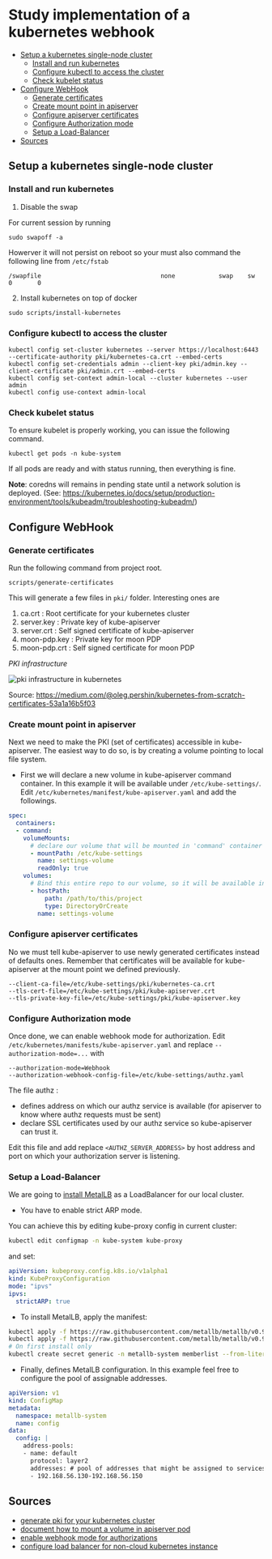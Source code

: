 # Study implementation of a kubernetes webhook

- [Setup a kubernetes single-node cluster](#setup-a-kubernetes-single-node-cluster)
  - [Install and run kubernetes](#install-and-run-kubernetes)
  - [Configure kubectl to access the cluster](#configure-kubectl-to-access-the-cluster)
  - [Check kubelet status](#check-kubelet-status)
- [Configure WebHook](#configure-webhook)
  - [Generate certificates](#generate-certificates)
  - [Create mount point in apiserver](#create-mount-point-in-apiserver)
  - [Configure apiserver certificates](#configure-apiserver-certificates)
  - [Configure Authorization mode](#configure-authorization-mode)
  - [Setup a Load-Balancer](#setup-a-load-balancer)
- [Sources](#sources)

## Setup a kubernetes single-node cluster

### Install and run kubernetes

1. Disable the swap

For current session by running

```
sudo swapoff -a
```

Howerver it will not persist on reboot so your must also command the following line from `/etc/fstab`

```
/swapfile                                 none            swap    sw              0       0
```

2. Install kubernetes on top of docker

```
sudo scripts/install-kubernetes
```

### Configure kubectl to access the cluster

```
kubectl config set-cluster kubernetes --server https://localhost:6443 --certificate-authority pki/kubernetes-ca.crt --embed-certs
kubectl config set-credentials admin --client-key pki/admin.key --client-certificate pki/admin.crt --embed-certs
kubectl config set-context admin-local --cluster kubernetes --user admin
kubectl config use-context admin-local
```

### Check kubelet status

To ensure kubelet is properly working, you can issue the following command.

```
kubectl get pods -n kube-system
```

If all pods are ready and with status running, then everything is fine.

**Note**: coredns will remains in pending state until a network solution is deployed. (See: https://kubernetes.io/docs/setup/production-environment/tools/kubeadm/troubleshooting-kubeadm/)

## Configure WebHook

### Generate certificates

Run the following command from project root.
```
scripts/generate-certificates
```

This will generate a few files in `pki/` folder. Interesting ones are

1. ca.crt : Root certificate for your kubernetes cluster
2. server.key : Private key of kube-apiserver
3. server.crt : Self signed certificate of kube-apiserver
4. moon-pdp.key : Private key for moon PDP
5. moon-pdp.crt : Self signed certificate for moon PDP


*PKI infrastructure*

![pki infrastructure in kubernetes](https://miro.medium.com/max/776/1*IPCF2B5vs2cyrCsP-sPOvQ.jpeg)

Source: https://medium.com/@oleg.pershin/kubernetes-from-scratch-certificates-53a1a16b5f03

### Create mount point in apiserver

Next we need to make the PKI (set of certificates) accessible in kube-apiserver.
The easiest way to do so, is by creating a volume pointing to local file system.

* First we will declare a new volume in kube-apiserver command container. In this example it will be available under `/etc/kube-settings/`.
Edit `/etc/kubernetes/manifest/kube-apiserver.yaml` and add the followings.

```yaml
spec:
  containers:
  - command:
    volumeMounts:
      # declare our volume that will be mounted in 'command' container
      - mountPath: /etc/kube-settings
        name: settings-volume
        readOnly: true
    volumes:
      # Bind this entire repo to our volume, so it will be available in container under /etc/kube-settings
      - hostPath:
          path: /path/to/this/project
          type: DirectoryOrCreate
        name: settings-volume
```

### Configure apiserver certificates

No we must tell kube-apiserver to use newly generated certificates instead of defaults ones.
Remember that certificates will be available for kube-apiserver at the mount point we defined previously.

```
--client-ca-file=/etc/kube-settings/pki/kubernetes-ca.crt
--tls-cert-file=/etc/kube-settings/pki/kube-apiserver.crt
--tls-private-key-file=/etc/kube-settings/pki/kube-apiserver.key
```

### Configure Authorization mode

Once done, we can enable webhook mode for authorization.
Edit `/etc/kubernetes/manifests/kube-apiserver.yaml` and replace `--authorization-mode=...` with

```
--authorization-mode=Webhook
--authorization-webhook-config-file=/etc/kube-settings/authz.yaml
```

The file authz :

* defines address on which our authz service is available (for apiserver to know where authz requests must be sent)
* declare SSL certificates used by our authz service so kube-apiserver can trust it.

Edit this file and add replace `<AUTHZ_SERVER_ADDRESS>` by host address and port on which your authorization server is listening.

### Setup a Load-Balancer

We are going to [install MetalLB](https://metallb.universe.tf/installation/) as a LoadBalancer for our local cluster.

* You have to enable strict ARP mode. 

You can achieve this by editing kube-proxy config in current cluster:

```bash
kubectl edit configmap -n kube-system kube-proxy
```

and set:

```yaml
apiVersion: kubeproxy.config.k8s.io/v1alpha1
kind: KubeProxyConfiguration
mode: "ipvs"
ipvs:
  strictARP: true
```

* To install MetalLB, apply the manifest:

```bash
kubectl apply -f https://raw.githubusercontent.com/metallb/metallb/v0.9.5/manifests/namespace.yaml
kubectl apply -f https://raw.githubusercontent.com/metallb/metallb/v0.9.5/manifests/metallb.yaml
# On first install only
kubectl create secret generic -n metallb-system memberlist --from-literal=secretkey="$(openssl rand -base64 128)"
```

* Finally, defines MetalLB configuration. In this example feel free to configure the pool of assignable addresses.

```yaml
apiVersion: v1
kind: ConfigMap
metadata:
  namespace: metallb-system
  name: config
data:
  config: |
    address-pools:
    - name: default
      protocol: layer2
      addresses: # pool of addresses that might be assigned to services
      - 192.168.56.130-192.168.56.150
```

## Sources

* [generate pki for your kubernetes cluster](https://medium.com/@oleg.pershin/kubernetes-from-scratch-certificates-53a1a16b5f03)
* [document how to mount a volume in apiserver pod](https://kubernetes.io/fr/docs/concepts/storage/volumes/)
* [enable webhook mode for authorizations](https://kubernetes.io/docs/reference/access-authn-authz/webhook/)
* [configure load balancer for non-cloud kubernetes instance](https://metallb.universe.tf/installation/)
